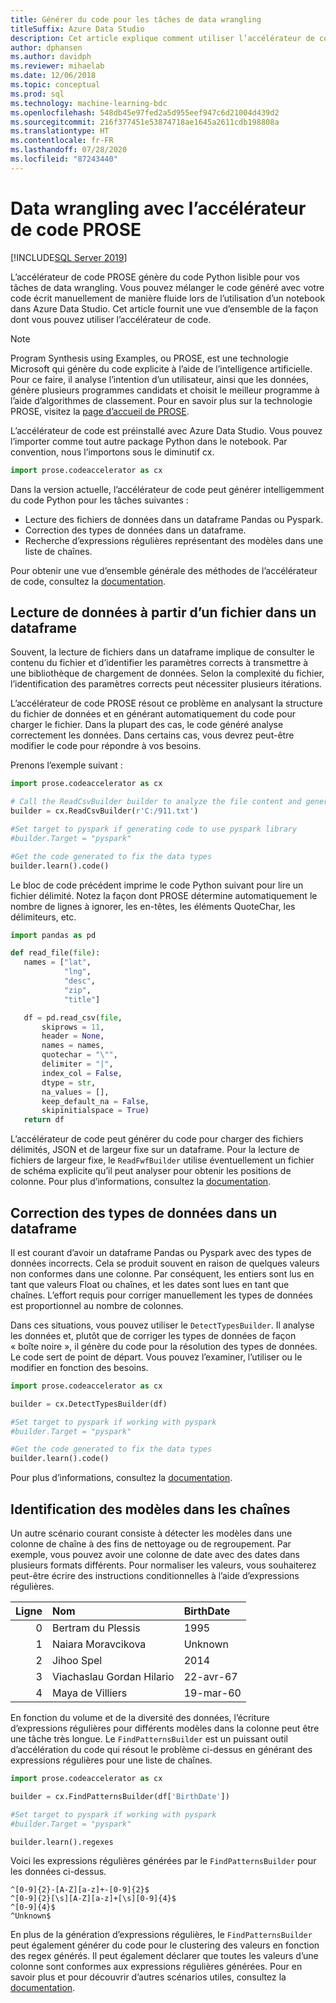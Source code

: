 ```yaml
---
title: Générer du code pour les tâches de data wrangling
titleSuffix: Azure Data Studio
description: Cet article explique comment utiliser l’accélérateur de code PROSE dans Azure Data Studio pour générer automatiquement du code pour les tâches de data wrangling courantes.
author: dphansen
ms.author: davidph
ms.reviewer: mihaelab
ms.date: 12/06/2018
ms.topic: conceptual
ms.prod: sql
ms.technology: machine-learning-bdc
ms.openlocfilehash: 548db45e97fed2a5d955eef947c6d21004d439d2
ms.sourcegitcommit: 216f377451e53874718ae1645a2611cdb198808a
ms.translationtype: HT
ms.contentlocale: fr-FR
ms.lasthandoff: 07/28/2020
ms.locfileid: "87243440"
---
```

# <a name="data-wrangling-using-prose-code-accelerator"></a>Data wrangling avec l’accélérateur de code PROSE

[!INCLUDE[SQL Server 2019](../includes/applies-to-version/sqlserver2019.md)]

L’accélérateur de code PROSE génère du code Python lisible pour vos tâches de data wrangling. Vous pouvez mélanger le code généré avec votre code écrit manuellement de manière fluide lors de l’utilisation d’un notebook dans Azure Data Studio. Cet article fournit une vue d’ensemble de la façon dont vous pouvez utiliser l’accélérateur de code.

 > [!NOTE]
 > Program Synthesis using Examples, ou PROSE, est une technologie Microsoft qui génère du code explicite à l’aide de l’intelligence artificielle. Pour ce faire, il analyse l’intention d’un utilisateur, ainsi que les données, génère plusieurs programmes candidats et choisit le meilleur programme à l’aide d’algorithmes de classement. Pour en savoir plus sur la technologie PROSE, visitez la [page d’accueil de PROSE](https://microsoft.github.io/prose/).

L’accélérateur de code est préinstallé avec Azure Data Studio. Vous pouvez l’importer comme tout autre package Python dans le notebook. Par convention, nous l’importons sous le diminutif cx.

```python
import prose.codeaccelerator as cx
```

Dans la version actuelle, l’accélérateur de code peut générer intelligemment du code Python pour les tâches suivantes :

- Lecture des fichiers de données dans un dataframe Pandas ou Pyspark.
- Correction des types de données dans un dataframe.
- Recherche d’expressions régulières représentant des modèles dans une liste de chaînes.

Pour obtenir une vue d’ensemble générale des méthodes de l’accélérateur de code, consultez la [documentation](https://aka.ms/prose-codeaccelerator-overview).

## <a name="reading-data-from-a-file-to-a-dataframe"></a>Lecture de données à partir d’un fichier dans un dataframe

Souvent, la lecture de fichiers dans un dataframe implique de consulter le contenu du fichier et d’identifier les paramètres corrects à transmettre à une bibliothèque de chargement de données. Selon la complexité du fichier, l’identification des paramètres corrects peut nécessiter plusieurs itérations.

L’accélérateur de code PROSE résout ce problème en analysant la structure du fichier de données et en générant automatiquement du code pour charger le fichier. Dans la plupart des cas, le code généré analyse correctement les données. Dans certains cas, vous devrez peut-être modifier le code pour répondre à vos besoins.

Prenons l’exemple suivant :

 ```python
import prose.codeaccelerator as cx

# Call the ReadCsvBuilder builder to analyze the file content and generate code to load it
builder = cx.ReadCsvBuilder(r'C:/911.txt')

#Set target to pyspark if generating code to use pyspark library
#builder.Target = "pyspark"

#Get the code generated to fix the data types
builder.learn().code()
 ```

Le bloc de code précédent imprime le code Python suivant pour lire un fichier délimité. Notez la façon dont PROSE détermine automatiquement le nombre de lignes à ignorer, les en-têtes, les éléments QuoteChar, les délimiteurs, etc.

 ```python
import pandas as pd

def read_file(file):
    names = ["lat",
             "lng",
             "desc",
             "zip",
             "title"]

    df = pd.read_csv(file,
        skiprows = 11,
        header = None,
        names = names,
        quotechar = "\"",
        delimiter = "|",
        index_col = False,
        dtype = str,
        na_values = [],
        keep_default_na = False,
        skipinitialspace = True)
    return df
 ```

L’accélérateur de code peut générer du code pour charger des fichiers délimités, JSON et de largeur fixe sur un dataframe. Pour la lecture de fichiers de largeur fixe, le `ReadFwfBuilder` utilise éventuellement un fichier de schéma explicite qu’il peut analyser pour obtenir les positions de colonne. Pour plus d’informations, consultez la [documentation](https://aka.ms/prose-codeaccelerator-docs).

## <a name="fixing-data-types-in-a-dataframe"></a>Correction des types de données dans un dataframe

Il est courant d’avoir un dataframe Pandas ou Pyspark avec des types de données incorrects. Cela se produit souvent en raison de quelques valeurs non conformes dans une colonne. Par conséquent, les entiers sont lus en tant que valeurs Float ou chaînes, et les dates sont lues en tant que chaînes. L’effort requis pour corriger manuellement les types de données est proportionnel au nombre de colonnes.

Dans ces situations, vous pouvez utiliser le `DetectTypesBuilder`. Il analyse les données et, plutôt que de corriger les types de données de façon « boîte noire », il génère du code pour la résolution des types de données. Le code sert de point de départ. Vous pouvez l’examiner, l’utiliser ou le modifier en fonction des besoins.

```python
import prose.codeaccelerator as cx

builder = cx.DetectTypesBuilder(df)

#Set target to pyspark if working with pyspark
#builder.Target = "pyspark"

#Get the code generated to fix the data types
builder.learn().code()
```

Pour plus d’informations, consultez la [documentation](https://aka.ms/prose-codeaccelerator-fixtypes).

## <a name="identifying-patterns-in-strings"></a>Identification des modèles dans les chaînes

Un autre scénario courant consiste à détecter les modèles dans une colonne de chaîne à des fins de nettoyage ou de regroupement. Par exemple, vous pouvez avoir une colonne de date avec des dates dans plusieurs formats différents. Pour normaliser les valeurs, vous souhaiterez peut-être écrire des instructions conditionnelles à l’aide d’expressions régulières.


|Ligne|Nom                      |BirthDate      |
|--:|:-------------------------|:--------------|
| 0 |Bertram du Plessis        |1995           |
| 1 |Naiara Moravcikova        |Unknown        |
| 2 |Jihoo Spel                |2014           |
| 3 |Viachaslau Gordan Hilario |22-avr-67      |
| 4 |Maya de Villiers          |19-mar-60      |

En fonction du volume et de la diversité des données, l’écriture d’expressions régulières pour différents modèles dans la colonne peut être une tâche très longue. Le `FindPatternsBuilder` est un puissant outil d’accélération du code qui résout le problème ci-dessus en générant des expressions régulières pour une liste de chaînes.

```python
import prose.codeaccelerator as cx

builder = cx.FindPatternsBuilder(df['BirthDate'])

#Set target to pyspark if working with pyspark
#builder.Target = "pyspark"

builder.learn().regexes
```

Voici les expressions régulières générées par le `FindPatternsBuilder` pour les données ci-dessus.

```
^[0-9]{2}-[A-Z][a-z]+-[0-9]{2}$
^[0-9]{2}[\s][A-Z][a-z]+[\s][0-9]{4}$
^[0-9]{4}$
^Unknown$
```

En plus de la génération d’expressions régulières, le `FindPatternsBuilder` peut également générer du code pour le clustering des valeurs en fonction des regex générés. Il peut également déclarer que toutes les valeurs d’une colonne sont conformes aux expressions régulières générées. Pour en savoir plus et pour découvrir d’autres scénarios utiles, consultez la [documentation](https://aka.ms/prose-codeaccelerator-findpatterns).

